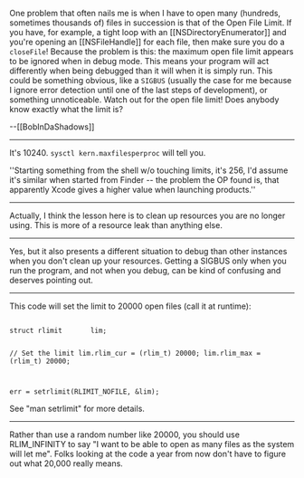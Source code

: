 One problem that often nails me is when I have to open many (hundreds, sometimes thousands of) files in succession is that of the Open File Limit. If you have, for example, a tight loop with an [[NSDirectoryEnumerator]] and you're opening an [[NSFileHandle]] for each file, then make sure you do a <code>closeFile</code>! Because the problem is this: the maximum open file limit appears to be ignored when in debug mode. This means your program will act differently when being debugged than it will when it is simply run. This could be something obvious, like a <code>SIGBUS</code> (usually the case for me because I ignore error detection until one of the last steps of development), or something unnoticeable. Watch out for the open file limit! Does anybody know exactly what the limit is?

--[[BobInDaShadows]]

----

It's 10240. <code>sysctl kern.maxfilesperproc</code> will tell you.

''Starting something from the shell w/o touching limits, it's 256, I'd assume it's similar when started from Finder -- the problem the OP found is, that apparently Xcode gives a higher value when launching products.''

----
Actually, I think the lesson here is to clean up resources you are no longer using. This is more of a resource leak than anything else.

----
Yes, but it also presents a different situation to debug than other instances when you don't clean up your resources. Getting a SIGBUS only when you run the program, and not when you debug, can be kind of confusing and deserves pointing out.

----
This code will set the limit to 20000 open files (call it at runtime):

<code>
struct rlimit		lim;

// Set the limit
lim.rlim_cur = (rlim_t) 20000;
lim.rlim_max = (rlim_t) 20000;

err = setrlimit(RLIMIT_NOFILE, &lim);
</code>

See "man setrlimit" for more details. 

----

Rather than use a random number like 20000, you should use RLIM_INFINITY to say "I want to be able to open as many files as the system will let me".  Folks looking at the code a year from now don't have to figure out what 20,000 really means.